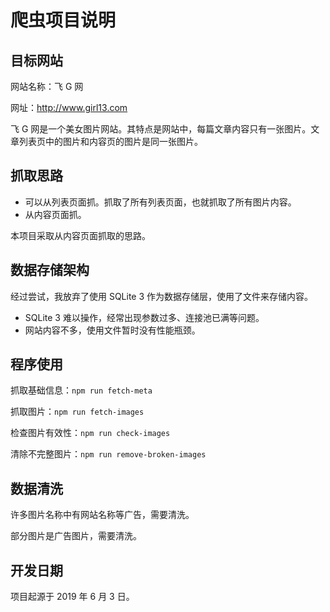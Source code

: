 # 爬虫项目说明

## 目标网站

网站名称：飞 G 网

网址：http://www.girl13.com

飞 G 网是一个美女图片网站。其特点是网站中，每篇文章内容只有一张图片。文章列表页中的图片和内容页的图片是同一张图片。

## 抓取思路

- 可以从列表页面抓。抓取了所有列表页面，也就抓取了所有图片内容。
- 从内容页面抓。

本项目采取从内容页面抓取的思路。

## 数据存储架构

经过尝试，我放弃了使用 SQLite 3 作为数据存储层，使用了文件来存储内容。

- SQLite 3 难以操作，经常出现参数过多、连接池已满等问题。
- 网站内容不多，使用文件暂时没有性能瓶颈。

## 程序使用

抓取基础信息：`npm run fetch-meta`

抓取图片：`npm run fetch-images`

检查图片有效性：`npm run check-images`

清除不完整图片：`npm run remove-broken-images`

## 数据清洗

许多图片名称中有网站名称等广告，需要清洗。

部分图片是广告图片，需要清洗。

## 开发日期

项目起源于 2019 年 6 月 3 日。
